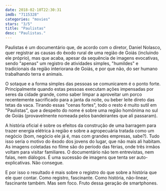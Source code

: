 ```yaml
---
date: 2018-02-10T22:30:31
imdb: "7115328"
categories: "movies"
stars: "3/5"
title: "Paulistas"
desc: "Paulistas."
---
```

Paulistas é um documentário que, de acordo com o diretor, Daniel Nolasco, quer registrar as causas do êxodo rural de uma região de Goiás (incluindo ele próprio), mas que acaba, apesar da sequência de imagens evocativas, sendo "apenas" um registro de atividades simples, "humildes" e tradicionais da região interiorana de Goiás, e por que não, do ser humano trabalhando terra e animais.

O sotaque e a forma simples das pessoas se comunicarem é o ponto forte. Principalmente quando estas pessoas executam ações impensadas por seres da cidade grande, como saber limpar a aproveitar um porco recentemente sacrificado para a janta da noite, ou beber leite direto das tetas da vaca. Tirando essas "cenas fortes", todo o resto é muito sutil em "Paulistas", que a despeito do nome é sobre uma região homônima no sul de Goiás (provavelmente nomeada pelos bandeirantes que ali passaram).

A história oficial é sobre os efeitos da construção de uma barragem para trazer energia elétrica à região e sobre a agropecuária tratada como um negócio (bom, negócio ele já é, mas com grandes empresas, sabe?). Tudo isso seria o motivo do êxodo dos jovens do lugar, que não mais ali habitam. As imagens coletadas no filme são do período das férias, onde três irmãos voltam para visitar familiares. O documentário não tem entrevistas, nem falas, nem diálogos. É uma sucessão de imagens que tenta ser auto-explicativas. Não consegue. 

E por isso o resultado é mais sobre o registro do que sobre a história que ele quer contar. Como registro, fascinante. Como história, não-linear, fascinante também. Mas sem foco. Fruto dessa geração de smartphones.
